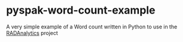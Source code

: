 pyspak-word-count-example
=========================

A very simple example of a Word count written in Python to use in the [RADAnalytics](http://radanalytics.io) project 
